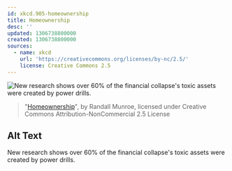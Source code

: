 ```yaml
---
id: xkcd.905-homeownership
title: Homeownership
desc: ''
updated: 1306738800000
created: 1306738800000
sources:
  - name: xkcd
    url: 'https://creativecommons.org/licenses/by-nc/2.5/'
    license: Creative Commons 2.5
---
```

![New research shows over 60% of the financial collapse's toxic assets were created by power drills.](https://imgs.xkcd.com/comics/homeownership.png)
> "[Homeownership](https://xkcd.com/905/)", by Randall Munroe, licensed under Creative Commons Attribution-NonCommercial 2.5 License

## Alt Text
New research shows over 60% of the financial collapse's toxic assets were created by power drills.
